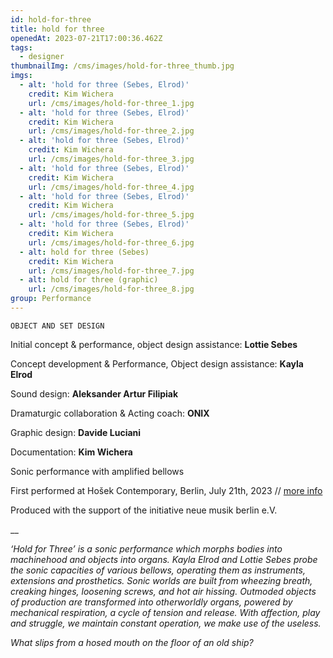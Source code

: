 ```yaml
---
id: hold-for-three
title: hold for three
openedAt: 2023-07-21T17:00:36.462Z
tags:
  - designer
thumbnailImg: /cms/images/hold-for-three_thumb.jpg
imgs:
  - alt: 'hold for three (Sebes, Elrod)'
    credit: Kim Wichera
    url: /cms/images/hold-for-three_1.jpg
  - alt: 'hold for three (Sebes, Elrod)'
    credit: Kim Wichera
    url: /cms/images/hold-for-three_2.jpg
  - alt: 'hold for three (Sebes, Elrod)'
    credit: Kim Wichera
    url: /cms/images/hold-for-three_3.jpg
  - alt: 'hold for three (Sebes, Elrod)'
    credit: Kim Wichera
    url: /cms/images/hold-for-three_4.jpg
  - alt: 'hold for three (Sebes, Elrod)'
    credit: Kim Wichera
    url: /cms/images/hold-for-three_5.jpg
  - alt: 'hold for three (Sebes, Elrod)'
    credit: Kim Wichera
    url: /cms/images/hold-for-three_6.jpg
  - alt: hold for three (Sebes)
    credit: Kim Wichera
    url: /cms/images/hold-for-three_7.jpg
  - alt: hold for three (graphic)
    url: /cms/images/hold-for-three_8.jpg
group: Performance
---
```

`OBJECT AND SET DESIGN`

Initial concept & performance, object design assistance: **Lottie Sebes**

Concept development & Performance, Object design assistance: **Kayla Elrod**

Sound design: **Aleksander Artur Filipiak**

Dramaturgic collaboration & Acting coach: **ONIX**

Graphic design: **Davide Luciani**

Documentation: **Kim Wichera**

Sonic performance with amplified bellows

First performed at Hošek Contemporary, Berlin, July 21th, 2023 // [more info](https://www.lottiesebes.com/portfolio/holdforthree/)

Produced with the support of the initiative neue musik berlin e.V.

__

_‘Hold for Three’ is a sonic performance which morphs bodies into machinehood and objects into organs. Kayla Elrod and Lottie Sebes probe the sonic capacities of various bellows, operating them as instruments, extensions and prosthetics. Sonic worlds are built from wheezing breath, creaking hinges, loosening screws, and hot air hissing. Outmoded objects of production are transformed into otherworldly organs, powered by mechanical respiration, a cycle of tension and release.  With affection, play and struggle, we maintain constant operation, we make use of the useless._

_What slips from a hosed mouth on the floor of an old ship?_
